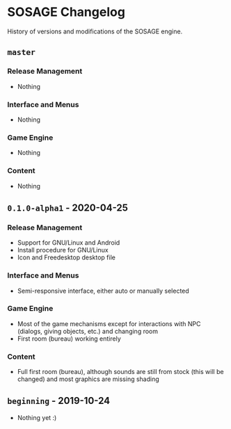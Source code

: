 # SOSAGE Changelog

History of versions and modifications of the SOSAGE engine.

## `master`

### Release Management

- Nothing

### Interface and Menus

- Nothing

### Game Engine

- Nothing
  
### Content

- Nothing

## `0.1.0-alpha1` - 2020-04-25

### Release Management

- Support for GNU/Linux and Android
- Install procedure for GNU/Linux
- Icon and Freedesktop desktop file

### Interface and Menus

- Semi-responsive interface, either auto or manually selected

### Game Engine

- Most of the game mechanisms except for interactions with NPC
  (dialogs, giving objects, etc.) and changing room
- First room (bureau) working entirely
  
### Content

- Full first room (bureau), although sounds are still from stock (this
  will be changed) and most graphics are missing shading

## `beginning` - 2019-10-24

- Nothing yet :)

